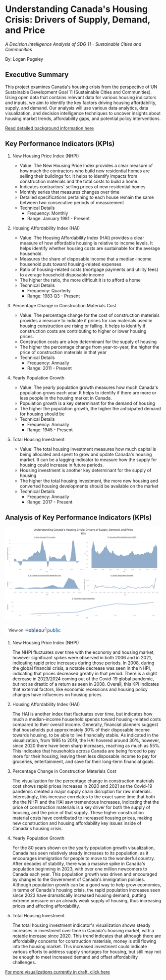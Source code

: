 # Understanding Canada's Housing Crisis: Drivers of Supply, Demand, and Price

*A Decision Intelligence Analysis of SDG 11 - Sustainable Cities and Communities*

By: Logan Pugsley

## Executive Summary

This project examines Canada's housing crisis from the perspective of UN Sustainable Development Goal 11 (Sustainable Cities and Communities). Using open data that contains relevant data for various housing indicators and inputs, we aim to identify the key factors driving housing affordability, supply, and demand. Our analysis will use various data analytics, data visualization, and decision intelligence techniques to uncover insights about housing market trends, affordability gaps, and potential policy interventions.

[Read detailed background information here](Background.md)

## Key Performance Indicators (KPIs)
1. New Housing Price Index (NHPI)
   - Value: The New Housing Price Index provides a clear measure of how much the contractors who build new residential homes are selling their buildings for. It helps to identify impacts from construction materials and the total costs to build a home.
   - Indicates contractors' selling prices of new residential homes
   - Monthly series that measures changes over time
   - Detailed specifications pertaining to each house remain the same between two consecutive periods of measurement
   - Technical Details
      - Frequency: Monthly
      - Range: January 1981 - Present

2. Housing Affordability Index (HAI)
   - Value: The Housing Affordability Index (HAI) provides a clear measure of how affordable housing is relative to income levels. It helps identify whether housing costs are sustainable for the average household.
   - Measures the share of disposable income that a median-income household puts toward housing-related expenses
   - Ratio of housing-related costs (mortgage payments and utility fees) to average household disposable income
   - The higher the ratio, the more difficult it is to afford a home
   - Technical Details
      - Frequency: Quarterly
      - Range: 1983 Q3 - Present

3. Percentage Change in Construction Materials Cost
   - Value: The percentage change for the cost of construction materials provides a measure to indicate if prices for raw materials used in housing construction are rising or falling. It helps to identify if construction costs are contributing to higher or lower housing prices.
   - Construction costs are a key determinant for the supply of housing
   - The higher the percentage change from year-to-year, the higher the price of construction materials in that year
   - Technical Details
      - Frequency: Annually
      - Range: 2011 - Present

4. Yearly Population Growth
   - Value: The yearly population growth measures how much Canada's population grows each year. It helps to identify if there are more or less people in the housing market in Canada.
   - Population growth is a key determinant for the demand of housing
   - The higher the population growth, the higher the anticipated demand for housing should be
   - Technical Details
      - Frequency: Annually
      - Range: 1945 - Present

5. Total Housing Investment
   - Value: The total housing investment measures how much capital is being allocated and spent to grow and update Canada's housing market. It can be a lagging indicator to measure how the supply for housing could increase in future periods.
   - Housing investment is another key determinant for the supply of housing
   - The higher the total housing investment, the more new housing and converted housing developments should be available on the market
   - Technical Details
      - Frequency: Annually
      - Range: 2017 - Present


## Analysis of Key Performance Indicators (KPIs)
![Housing KPIs](img/KPIs.png)

<a href="https://public.tableau.com/shared/QB97NQF53?:display_count=n&:origin=viz_share_link">
    <img src="img/view-on-tableau-public.png" alt="View on Tableau Public" height="30" >
</a>

1. New Housing Price Index (NHPI)

   The NHPI fluctuates over time with the economy and housing market, however significant spikes were observed in both 2006 and in 2021, indicating rapid price increases during those periods. In 2008, during the global financial crisis, a notable decrease was seen in the NHPI, indicating that prices decreased greatly in that period. There is a slight decrease in 2023/2024 coming out of the Covid-19 global pandemic, but not as drastic of a return as seen in 2008. Overall, this KPI indicates that external factors, like economic recessions and housing policy changes have influences on housing prices.

2. Housing Affordability Index (HAI)

   The HAI is another index that fluctuates over time, but indicates how much a median-income household spends toward housing-related costs compared to their overall income. Generally, financial planners suggest that households put approximately 30% of their disposable income towards housing, to be able to live financially stable. As indicated in the visualization, from 1995 to 2019, the HAI hovered around 30%, however, since 2020 there have been sharp increases, reaching as much as 55%. This indicates that households across Canada are being forced to pay more for their housing, leaving them less disposable income to pay for groceries, entertainment, and save for their long-term financial goals.

3. Percentage Change in Construction Materials Cost

   The visualization for the percentage change in construction materials cost shows rapid prices increases in 2020 and 2021 as the Covid-19 pandemic created a major supply chain disruption for raw materials. Interestingly, this increase correlates to the exact same time that both the the NHPI and the HAI saw tremendous increases, indicating that the price of construction materials is a key driver for both the supply of housing, and the price of that supply. These higher construction material costs have contributed to increased housing prices, making new construction and housing affordability key issues inside of Canada's housing crisis.

4. Yearly Population Growth

   For the 80 years shown on the yearly population growth visualization, Canada has seen relatively steady increases to its population, as it encourages immigration for people to move to the wonderful country. After decades of stability, there was a massive spike in Canada's population beginning in 2023, with over one million newcomers to Canada each year. This population growth was driven and encouraged by changes to the Government of Canada's immigration policies. Although population growth can be a good way to help grow economies, in terms of Canada's housing crisis, the rapid population increases seen since 2023 have dramatically increased housing demand, putting extreme pressure on an already weak supply of housing, thus increasing prices and affecting affordability.

5. Total Housing Investment

   The total housing investment indicator's visualization shows steady increases in investment over time in Canada's housing market, with a notable increase since 2020. This trend indicates that although there are affordability concerns for construction materials, money is still flowing into the housing market. This increased investment could indicate various efforts to address supply shortages for housing, but still may not be enough to meet increased demand and offset affordability challenges.


[For more visualizations currently in draft, click here](Visualizations.md)